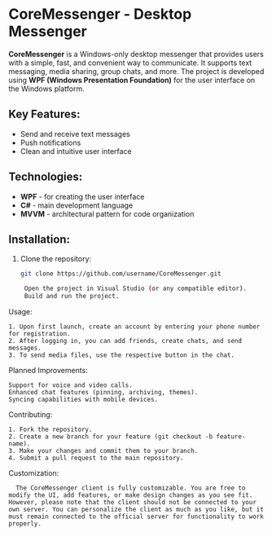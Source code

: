 # CoreMessenger - Desktop Messenger

**CoreMessenger** is a Windows-only desktop messenger that provides users with a simple, fast, and convenient way to communicate. It supports text messaging, media sharing, group chats, and more. The project is developed using **WPF (Windows Presentation Foundation)** for the user interface on the Windows platform.

## Key Features:
- Send and receive text messages
- Push notifications
- Clean and intuitive user interface

## Technologies:
- **WPF** - for creating the user interface
- **C#** - main development language
- **MVVM** - architectural pattern for code organization

## Installation:
1. Clone the repository:
   ```bash
   git clone https://github.com/username/CoreMessenger.git

    Open the project in Visual Studio (or any compatible editor).
    Build and run the project.

Usage:

    1. Upon first launch, create an account by entering your phone number for registration.
    2. After logging in, you can add friends, create chats, and send messages.
    3. To send media files, use the respective button in the chat.

Planned Improvements:

    Support for voice and video calls.
    Enhanced chat features (pinning, archiving, themes).
    Syncing capabilities with mobile devices.

Contributing:

    1. Fork the repository.
    2. Create a new branch for your feature (git checkout -b feature-name).
    3. Make your changes and commit them to your branch.
    4. Submit a pull request to the main repository.

Customization:

      The CoreMessenger client is fully customizable. You are free to modify the UI, add features, or make design changes as you see fit. However, please note that the client should not be connected to your own server. You can personalize the client as much as you like, but it must remain connected to the official server for functionality to work properly.
